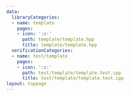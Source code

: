 ```yaml
---
data:
  libraryCategories:
  - name: template
    pages:
    - icon: ':x:'
      path: template/template.hpp
      title: template/template.hpp
  verificationCategories:
  - name: test/template
    pages:
    - icon: ':x:'
      path: test/template/template.test.cpp
      title: test/template/template.test.cpp
layout: toppage
---
```

